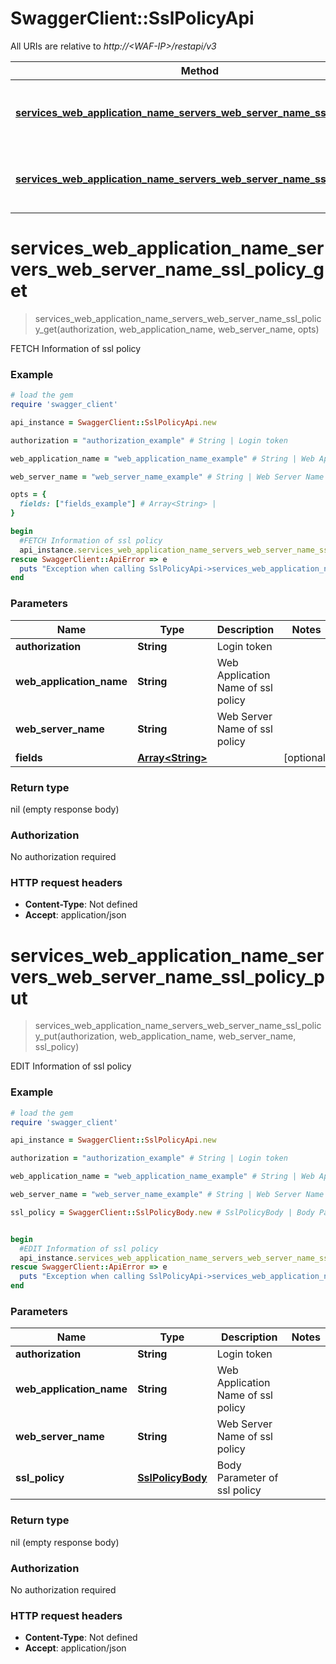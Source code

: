 # SwaggerClient::SslPolicyApi

All URIs are relative to *http://&lt;WAF-IP&gt;/restapi/v3*

Method | HTTP request | Description
------------- | ------------- | -------------
[**services_web_application_name_servers_web_server_name_ssl_policy_get**](SslPolicyApi.md#services_web_application_name_servers_web_server_name_ssl_policy_get) | **GET** /services/{Web Application Name}/servers/{Web Server Name}/ssl-policy | FETCH Information of ssl policy
[**services_web_application_name_servers_web_server_name_ssl_policy_put**](SslPolicyApi.md#services_web_application_name_servers_web_server_name_ssl_policy_put) | **PUT** /services/{Web Application Name}/servers/{Web Server Name}/ssl-policy  | EDIT Information of ssl policy


# **services_web_application_name_servers_web_server_name_ssl_policy_get**
> services_web_application_name_servers_web_server_name_ssl_policy_get(authorization, web_application_name, web_server_name, opts)

FETCH Information of ssl policy



### Example
```ruby
# load the gem
require 'swagger_client'

api_instance = SwaggerClient::SslPolicyApi.new

authorization = "authorization_example" # String | Login token

web_application_name = "web_application_name_example" # String | Web Application Name of ssl policy

web_server_name = "web_server_name_example" # String | Web Server Name of ssl policy

opts = { 
  fields: ["fields_example"] # Array<String> | 
}

begin
  #FETCH Information of ssl policy
  api_instance.services_web_application_name_servers_web_server_name_ssl_policy_get(authorization, web_application_name, web_server_name, opts)
rescue SwaggerClient::ApiError => e
  puts "Exception when calling SslPolicyApi->services_web_application_name_servers_web_server_name_ssl_policy_get: #{e}"
end
```

### Parameters

Name | Type | Description  | Notes
------------- | ------------- | ------------- | -------------
 **authorization** | **String**| Login token | 
 **web_application_name** | **String**| Web Application Name of ssl policy | 
 **web_server_name** | **String**| Web Server Name of ssl policy | 
 **fields** | [**Array&lt;String&gt;**](String.md)|  | [optional] 

### Return type

nil (empty response body)

### Authorization

No authorization required

### HTTP request headers

 - **Content-Type**: Not defined
 - **Accept**: application/json



# **services_web_application_name_servers_web_server_name_ssl_policy_put**
> services_web_application_name_servers_web_server_name_ssl_policy_put(authorization, web_application_name, web_server_name, ssl_policy)

EDIT Information of ssl policy



### Example
```ruby
# load the gem
require 'swagger_client'

api_instance = SwaggerClient::SslPolicyApi.new

authorization = "authorization_example" # String | Login token

web_application_name = "web_application_name_example" # String | Web Application Name of ssl policy

web_server_name = "web_server_name_example" # String | Web Server Name of ssl policy

ssl_policy = SwaggerClient::SslPolicyBody.new # SslPolicyBody | Body Parameter of ssl policy


begin
  #EDIT Information of ssl policy
  api_instance.services_web_application_name_servers_web_server_name_ssl_policy_put(authorization, web_application_name, web_server_name, ssl_policy)
rescue SwaggerClient::ApiError => e
  puts "Exception when calling SslPolicyApi->services_web_application_name_servers_web_server_name_ssl_policy_put: #{e}"
end
```

### Parameters

Name | Type | Description  | Notes
------------- | ------------- | ------------- | -------------
 **authorization** | **String**| Login token | 
 **web_application_name** | **String**| Web Application Name of ssl policy | 
 **web_server_name** | **String**| Web Server Name of ssl policy | 
 **ssl_policy** | [**SslPolicyBody**](SslPolicyBody.md)| Body Parameter of ssl policy | 

### Return type

nil (empty response body)

### Authorization

No authorization required

### HTTP request headers

 - **Content-Type**: Not defined
 - **Accept**: application/json



